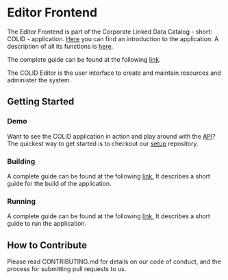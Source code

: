 # Editor Frontend
The Editor Frontend is part of the Corporate Linked Data Catalog - short: COLID - application.
[Here](https://bayer-group.github.io/COLID-Documentation/#/?id=introduction) you can find an introduction to the application.
A description of all its functions is [here](https://bayer-group.github.io/COLID-Documentation/#/functional-specification).

The complete guide can be found at the following [link](https://bayer-group.github.io/colid-documentation).

The COLID Editor is the user interface to create and maintain resources and administer the system.

## Getting Started

### Demo

Want to see the COLID application in action and play around with the [API](https://bayer-group.github.io/colid-documentation/)? The quickest way to get started is to checkout our [setup](https://github.com/Bayer-Group/COLID-Setup) repository. 

### Building

A complete guide can be found at the following [link.](https://bayer-group.github.io/colid-documentation/) It describes a short guide for the build of the application.

### Running

A complete guide can be found at the following [link.](https://bayer-group.github.io/colid-documentation/) It describes a short guide to run the application.

## How to Contribute

Please read CONTRIBUTING.md for details on our code of conduct, and the process for submitting pull requests to us.
